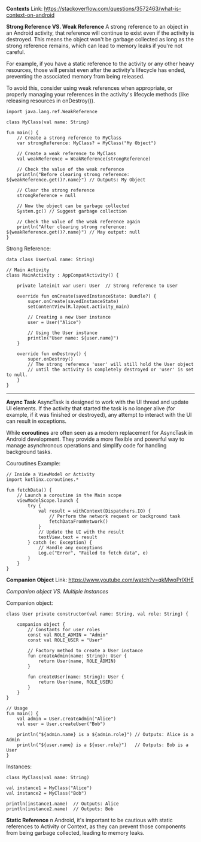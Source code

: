 **Contexts**
Link: https://stackoverflow.com/questions/3572463/what-is-context-on-android

**Strong Reference VS. Weak Reference**
A strong reference to an object in an Android activity, that reference will continue to exist even if the activity is destroyed. 
This means the object won't be garbage collected as long as the strong reference remains, which can lead to memory leaks if you're not careful.

For example, if you have a static reference to the activity or any other heavy resources, those will persist even after the activity's lifecycle has ended, 
preventing the associated memory from being released.

To avoid this, consider using weak references when appropriate, 
or properly managing your references in the activity's lifecycle methods (like releasing resources in onDestroy()).

```
import java.lang.ref.WeakReference

class MyClass(val name: String)

fun main() {
    // Create a strong reference to MyClass
    var strongReference: MyClass? = MyClass("My Object")

    // Create a weak reference to MyClass
    val weakReference = WeakReference(strongReference)

    // Check the value of the weak reference
    println("Before clearing strong reference: ${weakReference.get()?.name}") // Outputs: My Object

    // Clear the strong reference
    strongReference = null

    // Now the object can be garbage collected
    System.gc() // Suggest garbage collection

    // Check the value of the weak reference again
    println("After clearing strong reference: ${weakReference.get()?.name}") // May output: null
}

```

Strong Reference:
```// Data model class
data class User(val name: String)

// Main Activity
class MainActivity : AppCompatActivity() {

    private lateinit var user: User  // Strong reference to User

    override fun onCreate(savedInstanceState: Bundle?) {
        super.onCreate(savedInstanceState)
        setContentView(R.layout.activity_main)

        // Creating a new User instance
        user = User("Alice")

        // Using the User instance
        println("User name: ${user.name}")
    }

    override fun onDestroy() {
        super.onDestroy()
        // The strong reference 'user' will still hold the User object
        // until the activity is completely destroyed or 'user' is set to null.
    }
}
```

____



**Async Task**
AsyncTask is designed to work with the UI thread and update UI elements. If the activity that started the task is no longer alive (for example, 
if it was finished or destroyed), any attempt to interact with the UI can result in exceptions.

While **coroutines** are often seen as a modern replacement for AsyncTask in Android development. 
They provide a more flexible and powerful way to manage asynchronous operations and simplify code for handling background tasks. 

Couroutines Example:
```
// Inside a ViewModel or Activity
import kotlinx.coroutines.*

fun fetchData() {
    // Launch a coroutine in the Main scope
    viewModelScope.launch {
        try {
            val result = withContext(Dispatchers.IO) {
                // Perform the network request or background task
                fetchDataFromNetwork()
            }
            // Update the UI with the result
            textView.text = result
        } catch (e: Exception) {
            // Handle any exceptions
            Log.e("Error", "Failed to fetch data", e)
        }
    }
}

```

**Companion Object**
Link: https://www.youtube.com/watch?v=qkMwoPrlXHE

_Companion object VS. Multiple Instances_

Companion object:
```
class User private constructor(val name: String, val role: String) {
    
    companion object {
        // Constants for user roles
        const val ROLE_ADMIN = "Admin"
        const val ROLE_USER = "User"
        
        // Factory method to create a User instance
        fun createAdmin(name: String): User {
            return User(name, ROLE_ADMIN)
        }

        fun createUser(name: String): User {
            return User(name, ROLE_USER)
        }
    }
}

// Usage
fun main() {
    val admin = User.createAdmin("Alice")
    val user = User.createUser("Bob")

    println("${admin.name} is a ${admin.role}") // Outputs: Alice is a Admin
    println("${user.name} is a ${user.role}")   // Outputs: Bob is a User
}

```
Instances:
```
class MyClass(val name: String)

val instance1 = MyClass("Alice")
val instance2 = MyClass("Bob")

println(instance1.name)  // Outputs: Alice
println(instance2.name)  // Outputs: Bob

```

**Static Reference**
n Android, it's important to be cautious with static references to Activity or Context, 
as they can prevent those components from being garbage collected, leading to memory leaks.




